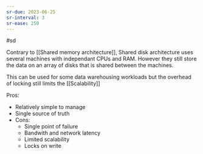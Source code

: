 ```yaml
---
sr-due: 2023-06-25
sr-interval: 3
sr-ease: 250
---
```


#sd

Contrary to [[Shared memory architecture]], Shared disk architecture uses several machines with independant CPUs and RAM. However they still store the data on an array of disks that is shared between the machines.

This can be used for some data warehousing workloads but the overhead of locking still limits the [[Scalability]]

Pros:

- Relatively simple to manage
- Single source of truth
- Cons:
  - Single point of failure
  - Bandwith and network latency
  - Limited scalability
  - Locks on write
